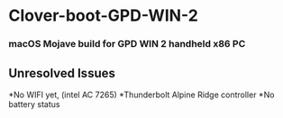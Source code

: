 # Clover-boot-GPD-WIN-2
### macOS Mojave build for GPD WIN 2 handheld x86 PC



## Unresolved Issues 
*No WIFI yet, (intel AC 7265)
*Thunderbolt Alpine Ridge controller
*No battery status


